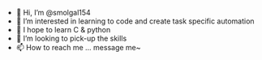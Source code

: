 - 👋 Hi, I’m @smolgal154
- 👀 I’m interested in learning to code and create task specific automation
- 🌱 I hope to learn C & python
- 💞️ I’m looking to pick-up the skills
- 📫 How to reach me ... message me~

<!---
macchiatorou/macchiatorou is a ✨ special ✨ repository because its `README.md` (this file) appears on your GitHub profile.
You can click the Preview link to take a look at your changes.
--->
